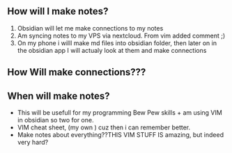## How will I make notes?
1. Obsidian will let me make connections to my notes
2. Am syncing notes to my VPS via nextcloud. From vim added comment ;) 
3. On my phone i willl make md files into obsidian folder, then later on in the obsidian app I will actualy look at them and make connections
## How Will make connections???

## When will make notes?
* This will be usefull for my programming Bew Pew skills + am using VIM in obsidian so two for one. 
* VIM cheat sheet, (my own ) cuz then i can remember better.
* Make notes about everything??THIS VIM STUFF IS amazing, but indeed very hard?
